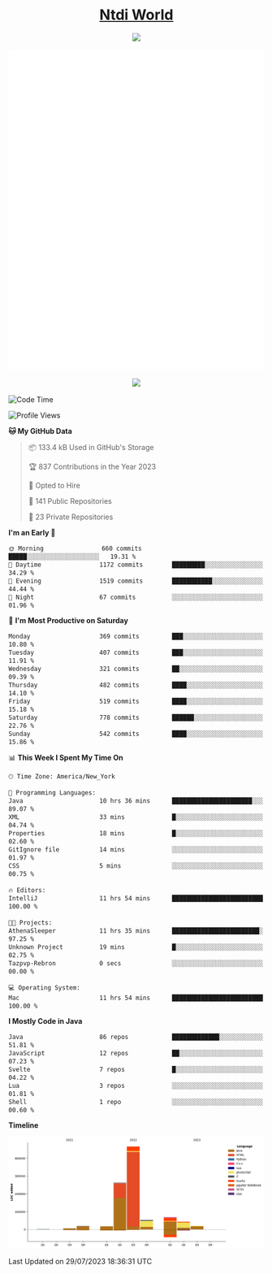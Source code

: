 <h1 align="center"><a href="https://www.ntdi.world">Ntdi World</a></h1>
<p align="center">
  <a href="https://github.com/n-tdi"><img src="https://readme-typing-svg.herokuapp.com?lines=FullStack+Developer;Web+Developer;Open-Source+Enthusiast;Java+Developer;Spigot-API%20Developer;&center=true&width=500&height=50"></a>
</p>

<div align="center">
  <img src="/github-metrics.svg"></img>
  
  <img src="https://komarev.com/ghpvc/?username=n-tdi&color=green"></img>
</div>

<!-- May use later.. idk -->
<!-- <a href="http://www.github.com/n-tdi"><img src="https://github-readme-stats.vercel.app/api?username=n-tdi&show_icons=true&hide=&count_private=true&title_color=0891b2&text_color=ffffff&icon_color=0891b2&bg_color=1c1917&hide_border=true&show_icons=true" alt="n-tdi's GitHub stats" /></a> -->

<!--START_SECTION:waka-->
![Code Time](http://img.shields.io/badge/Code%20Time-287%20hrs%2014%20mins-blue)

![Profile Views](http://img.shields.io/badge/Profile%20Views-5-blue)

**🐱 My GitHub Data** 

> 📦 133.4 kB Used in GitHub's Storage 
 > 
> 🏆 837 Contributions in the Year 2023
 > 
> 💼 Opted to Hire
 > 
> 📜 141 Public Repositories 
 > 
> 🔑 23 Private Repositories 
 > 
**I'm an Early 🐤** 

```text
🌞 Morning                660 commits         █████░░░░░░░░░░░░░░░░░░░░   19.31 % 
🌆 Daytime                1172 commits        █████████░░░░░░░░░░░░░░░░   34.29 % 
🌃 Evening                1519 commits        ███████████░░░░░░░░░░░░░░   44.44 % 
🌙 Night                  67 commits          ░░░░░░░░░░░░░░░░░░░░░░░░░   01.96 % 
```
📅 **I'm Most Productive on Saturday** 

```text
Monday                   369 commits         ███░░░░░░░░░░░░░░░░░░░░░░   10.80 % 
Tuesday                  407 commits         ███░░░░░░░░░░░░░░░░░░░░░░   11.91 % 
Wednesday                321 commits         ██░░░░░░░░░░░░░░░░░░░░░░░   09.39 % 
Thursday                 482 commits         ████░░░░░░░░░░░░░░░░░░░░░   14.10 % 
Friday                   519 commits         ████░░░░░░░░░░░░░░░░░░░░░   15.18 % 
Saturday                 778 commits         ██████░░░░░░░░░░░░░░░░░░░   22.76 % 
Sunday                   542 commits         ████░░░░░░░░░░░░░░░░░░░░░   15.86 % 
```


📊 **This Week I Spent My Time On** 

```text
🕑︎ Time Zone: America/New_York

💬 Programming Languages: 
Java                     10 hrs 36 mins      ██████████████████████░░░   89.07 % 
XML                      33 mins             █░░░░░░░░░░░░░░░░░░░░░░░░   04.74 % 
Properties               18 mins             █░░░░░░░░░░░░░░░░░░░░░░░░   02.60 % 
GitIgnore file           14 mins             ░░░░░░░░░░░░░░░░░░░░░░░░░   01.97 % 
CSS                      5 mins              ░░░░░░░░░░░░░░░░░░░░░░░░░   00.75 % 

🔥 Editors: 
IntelliJ                 11 hrs 54 mins      █████████████████████████   100.00 % 

🐱‍💻 Projects: 
AthenaSleeper            11 hrs 35 mins      ████████████████████████░   97.25 % 
Unknown Project          19 mins             █░░░░░░░░░░░░░░░░░░░░░░░░   02.75 % 
Tazpvp-Rebron            0 secs              ░░░░░░░░░░░░░░░░░░░░░░░░░   00.00 % 

💻 Operating System: 
Mac                      11 hrs 54 mins      █████████████████████████   100.00 % 
```

**I Mostly Code in Java** 

```text
Java                     86 repos            █████████████░░░░░░░░░░░░   51.81 % 
JavaScript               12 repos            ██░░░░░░░░░░░░░░░░░░░░░░░   07.23 % 
Svelte                   7 repos             █░░░░░░░░░░░░░░░░░░░░░░░░   04.22 % 
Lua                      3 repos             ░░░░░░░░░░░░░░░░░░░░░░░░░   01.81 % 
Shell                    1 repo              ░░░░░░░░░░░░░░░░░░░░░░░░░   00.60 % 
```



**Timeline**

![Lines of Code chart](https://raw.githubusercontent.com/n-tdi/n-tdi/main/assets/bar_graph.png)


 Last Updated on 29/07/2023 18:36:31 UTC
<!--END_SECTION:waka-->

